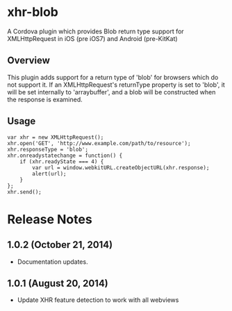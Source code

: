 # xhr-blob

A Cordova plugin which provides Blob return type support for XMLHttpRequest in
iOS (pre iOS7) and Android (pre-KitKat)

## Overview

This plugin adds support for a return type of 'blob' for browsers which do not
support it. If an XMLHttpRequest's returnType property is set to 'blob', it
will be set internally to 'arraybuffer', and a blob will be constructed when
the response is examined.

## Usage

    var xhr = new XMLHttpRequest();
    xhr.open('GET', 'http://www.example.com/path/to/resource');
    xhr.responseType = 'blob';
    xhr.onreadystatechange = function() {
        if (xhr.readyState === 4) {
            var url = window.webkitURL.createObjectURL(xhr.response);
            alert(url);
        }
    };
    xhr.send();

# Release Notes
## 1.0.2 (October 21, 2014)
- Documentation updates.

## 1.0.1 (August 20, 2014)
- Update XHR feature detection to work with all webviews
